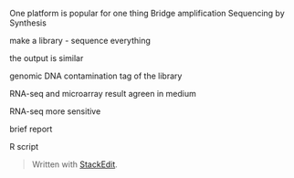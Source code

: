 One platform is popular for one thing
Bridge amplification 
Sequencing by Synthesis

make a library - sequence everything

the output is similar

genomic DNA contamination
tag of the library

RNA-seq and microarray result agreen in medium

RNA-seq more sensitive

brief report

R script
> Written with [StackEdit](https://stackedit.io/).
<!--stackedit_data:
eyJoaXN0b3J5IjpbNDgwODg5NTgsLTE0NjgyODM0MzEsLTMzOT
M5OTU2NywtODQzNzI2Njc2LC0zMzcxNzg0ODEsMjAzNTY2ODE1
Nyw3MzA5OTgxMTZdfQ==
-->